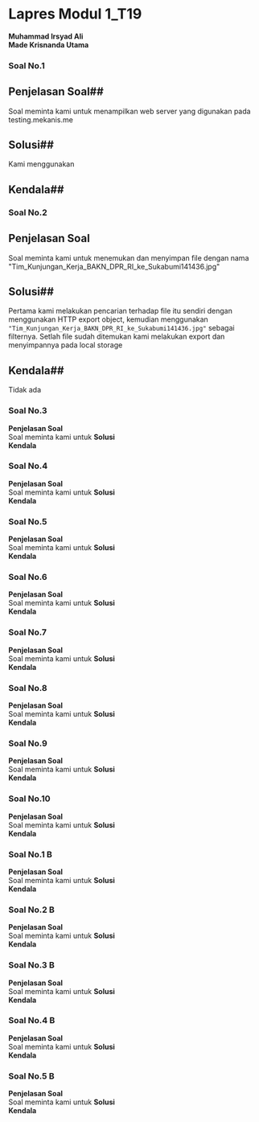 # Lapres Modul 1_T19

**Muhammad Irsyad Ali**  
**Made Krisnanda Utama**

### Soal No.1
## Penjelasan Soal##  
Soal meminta kami untuk menampilkan web server yang digunakan pada testing.mekanis.me  
## Solusi##  
Kami menggunakan 
## Kendala##  

### Soal No.2
## Penjelasan Soal ##  
Soal meminta kami untuk menemukan dan menyimpan file dengan nama  "Tim_Kunjungan_Kerja_BAKN_DPR_RI_ke_Sukabumi141436.jpg"
## Solusi##  
Pertama kami melakukan pencarian terhadap file itu sendiri dengan menggunakan HTTP export object, kemudian menggunakan ``` "Tim_Kunjungan_Kerja_BAKN_DPR_RI_ke_Sukabumi141436.jpg"``` sebagai filternya. Setlah file sudah ditemukan kami melakukan export dan menyimpannya pada local storage  
## Kendala##  
Tidak ada

### Soal No.3
**Penjelasan Soal**  
Soal meminta kami untuk
**Solusi**  
**Kendala**  

### Soal No.4
**Penjelasan Soal**  
Soal meminta kami untuk
**Solusi**  
**Kendala**  

### Soal No.5
**Penjelasan Soal**  
Soal meminta kami untuk
**Solusi**  
**Kendala**  

### Soal No.6
**Penjelasan Soal**  
Soal meminta kami untuk
**Solusi**  
**Kendala**  

### Soal No.7
**Penjelasan Soal**  
Soal meminta kami untuk
**Solusi**  
**Kendala**  

### Soal No.8
**Penjelasan Soal**  
Soal meminta kami untuk
**Solusi**  
**Kendala**  

### Soal No.9
**Penjelasan Soal**  
Soal meminta kami untuk
**Solusi**  
**Kendala**  

### Soal No.10
**Penjelasan Soal**  
Soal meminta kami untuk
**Solusi**  
**Kendala**  

### Soal No.1 B
**Penjelasan Soal**  
Soal meminta kami untuk
**Solusi**  
**Kendala**  
### Soal No.2 B
**Penjelasan Soal**  
Soal meminta kami untuk
**Solusi**  
**Kendala**  
### Soal No.3 B
**Penjelasan Soal**  
Soal meminta kami untuk
**Solusi**  
**Kendala**  
### Soal No.4 B 
**Penjelasan Soal**  
Soal meminta kami untuk
**Solusi**  
**Kendala**  
### Soal No.5 B
**Penjelasan Soal**  
Soal meminta kami untuk
**Solusi**  
**Kendala**  




